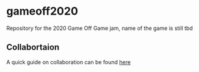# gameoff2020
Repository for the 2020 Game Off Game jam, name of the game is still tbd

## Collabortaion

A quick guide on collaboration can be found [here](https://github.com/sredna43/gameoff2020/blob/main/docs/Collabortaion.md)
